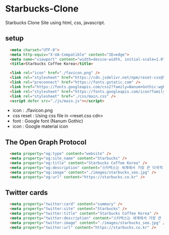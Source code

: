 # Starbucks-Clone

Starbucks Clone Site using html, css, javascript. 

## setup
```html
  <meta charset="UTF-8">
  <meta http-equiv="X-UA-Compatible" content="IE=edge">
  <meta name="viewport" content="width=device-width, initial-scale=1.0">
  <title>Starbucks Coffee Korea</title>

  <link rel="icon" href="./favicon.png" />
  <link rel="stylesheet" href="https://cdn.jsdelivr.net/npm/reset-css@5.0.1/reset.min.css" />
  <link rel="preconnect" href="https://fonts.gstatic.com" />
  <link href="https://fonts.googleapis.com/css2?family=Nanum+Gothic:wght@400;700&display=swap" rel="stylesheet" />
  <link rel="stylesheet" href="https://fonts.googleapis.com/icon?family=Material+Icons" />
  <link rel="stylesheet" href="./css/main.css" />
  <script defer src="./js/main.js"></script>
```

* icon : ./favicon.png
* css reset : Using css file in <reset.css cdn>
* font : Google font (Nanum Gothic)
* icon : Google material icon

## The Open Graph Protocol
```html
  <meta property="og:type" content="website" />
  <meta property="og:site_name" content="Starbucks" />
  <meta property="og:title" content="Starbucks Coffee Korea" />
  <meta property="og:description" content="스타벅스는 세계에서 가장 큰 다국적 커피 전문점으로, 64개국에서 총 23,187개의 매점을 운영하고 있습니다." />
  <meta property="og:image" content="./images/starbucks_seo.jpg" />
  <meta property="og:url" content="https://starbucks.co.kr" />
```

## Twitter cards
```html
  <meta property="twitter:card" content="summary" />
  <meta property="twitter:site" content="Starbucks" />
  <meta property="twitter:title" content="Starbucks Coffee Korea" />
  <meta property="twitter:description" content="스타벅스는 세계에서 가장 큰 다국적 커피 전문점으로, 64개국에서 총 23,187개의 매점을 운영하고 있습니다." />
  <meta property="twitter:image" content="./images/starbucks_seo.jpg" />
  <meta property="twitter:url" content="https://starbucks.co.kr" />
```
